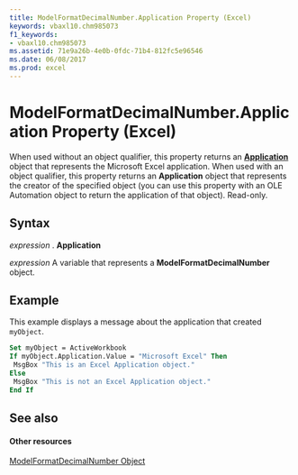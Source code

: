 ```yaml
---
title: ModelFormatDecimalNumber.Application Property (Excel)
keywords: vbaxl10.chm985073
f1_keywords:
- vbaxl10.chm985073
ms.assetid: 71e9a26b-4e0b-0fdc-71b4-812fc5e96546
ms.date: 06/08/2017
ms.prod: excel
---
```



# ModelFormatDecimalNumber.Application Property (Excel)

When used without an object qualifier, this property returns an  **[Application](Excel.Application(objec).md)** object that represents the Microsoft Excel application. When used with an object qualifier, this property returns an **Application** object that represents the creator of the specified object (you can use this property with an OLE Automation object to return the application of that object). Read-only.


## Syntax

 _expression_ . **Application**

 _expression_ A variable that represents a **ModelFormatDecimalNumber** object.


## Example

This example displays a message about the application that created  `myObject`.


```vb
Set myObject = ActiveWorkbook 
If myObject.Application.Value = "Microsoft Excel" Then 
 MsgBox "This is an Excel Application object." 
Else 
 MsgBox "This is not an Excel Application object." 
End If
```


## See also


#### Other resources


[ModelFormatDecimalNumber Object](Excel.modelformatdecimalnumber.md)


